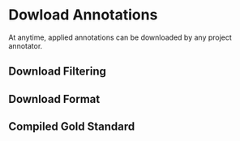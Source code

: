 # Dowload Annotations
At anytime, applied annotations can be downloaded by any project annotator.

## Download Filtering

## Download Format

## Compiled Gold Standard